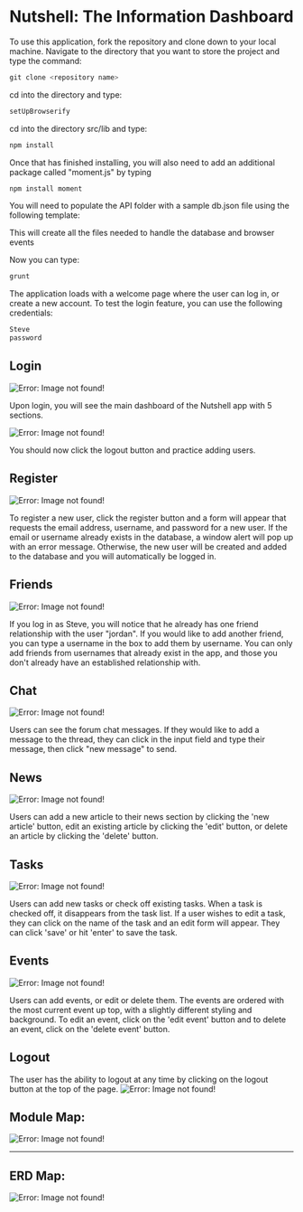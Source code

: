# Nutshell: The Information Dashboard
<!-- syntax for loading images -->
<!-- ![Alt text](images/searchfield.jpg?raw=true "dashboard") -->

To use this application, fork the repository and clone down to your local machine.  Navigate to the directory that you want to store the project and type the command:

```js
git clone <repository name>
```
cd into the directory and type:
```js
setUpBrowserify
```
cd into the directory src/lib and type:
```js
npm install
```
Once that has finished installing, you will also need to add an additional package called "moment.js" by typing
```js
npm install moment
```

You will need to populate the API folder with a sample db.json file using the following template:
<!-- [here](./api/boilerplatedb.txt) -->

This will create all the files needed to handle the database and browser events

Now you can type:
```js
grunt
```
The application loads with a welcome page where the user can log in, or create a new account.  To test the login feature, you can use the following credentials:
```js
Steve
password
```


## Login
![Error: Image not found!](README_Images/login.jpg)

Upon login, you will see the main dashboard of the Nutshell app with 5 sections.

![Error: Image not found!](README_Images/dashboard.jpg)

You should now click the logout button and practice adding users.

## Register
![Error: Image not found!](README_Images/register.jpg)

To register a new user, click the register button and a form will appear that requests the email address, username, and password for a new user.  If the email or username already exists in the database, a window alert will pop up with an error message.  Otherwise, the new user will be created and added to the database and you will automatically be logged in.

## Friends
![Error: Image not found!](README_Images/friends.jpg)

If you log in as Steve, you will notice that he already has one friend relationship with the user "jordan".  If you would like to add another friend, you can type a username in the box to add them by username.  You can only add friends from usernames that already exist in the app, and those you don't already have an established relationship with.

## Chat
![Error: Image not found!](README_Images/chat.jpg)

Users can see the forum chat messages.  If they would like to add a message to the thread, they can click in the input field and type their message, then click "new message" to send.

## News
![Error: Image not found!](README_Images/news.jpg)

Users can add a new article to their news section by clicking the 'new article' button, edit an existing article by clicking the 'edit' button, or delete an article by clicking the 'delete' button.

## Tasks
![Error: Image not found!](README_Images/tasks.jpg)

Users can add new tasks or check off existing tasks.  When a task is checked off, it disappears from the task list.  If a user wishes to edit a task, they can click on the name of the task and an edit form will appear.  They can click 'save' or hit 'enter' to save the task.

## Events
![Error: Image not found!](README_Images/events.jpg)

Users can add events, or edit or delete them.  The events are ordered with the most current event up top, with a slightly different styling and background.  To edit an event, click on the 'edit event' button and to delete an event, click on the 'delete event' button.

## Logout
The user has the ability to logout at any time by clicking on the logout button at the top of the page.
![Error: Image not found!](README_Images/events.jpg)

## Module Map:

![Error: Image not found!](README_Images/Modules.png)

---

## ERD Map:

![Error: Image not found!](README_Images/ERD.png)